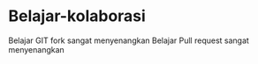 # Belajar-kolaborasi
Belajar GIT fork sangat menyenangkan 
Belajar Pull request sangat menyenangkan
